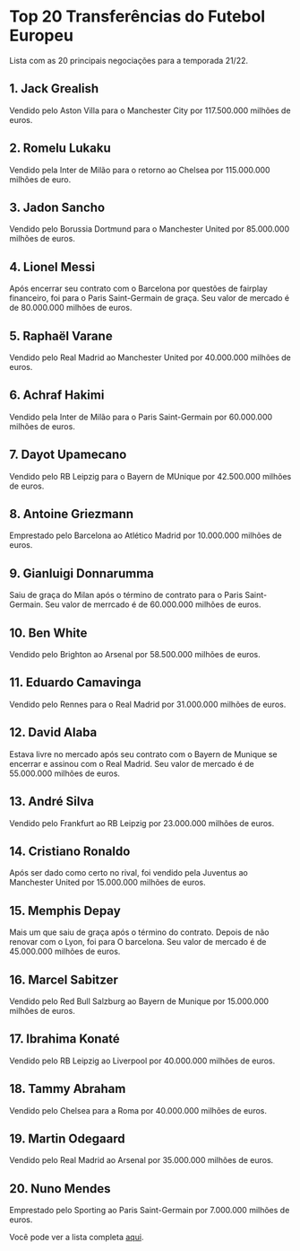 #  Top 20 Transferências do Futebol Europeu
Lista com as 20 principais negociações para a temporada 21/22.

## 1. Jack Grealish
Vendido pelo Aston Villa para o Manchester City por 117.500.000 milhões de euros.

## 2. Romelu Lukaku
Vendido pela Inter de Milão para o retorno ao Chelsea por 115.000.000 milhões de euro.

## 3. Jadon Sancho
Vendido  pelo Borussia Dortmund para o Manchester United por 85.000.000 milhões de euros.

##  4. Lionel Messi
Após encerrar seu contrato com o Barcelona por questões de fairplay financeiro, foi para o Paris Saint-Germain de graça. Seu valor de mercado é de 80.000.000 milhões de euros.

## 5. Raphaël Varane
Vendido pelo Real Madrid  ao Manchester United por 40.000.000 milhões de euros.

## 6. Achraf Hakimi
Vendido pela Inter de Milão para o Paris Saint-Germain por  60.000.000 milhões de euros.

## 7. Dayot Upamecano
Vendido pelo RB Leipzig para o Bayern de MUnique por 42.500.000 milhões de euros.

## 8. Antoine Griezmann
Emprestado pelo Barcelona ao Atlético Madrid por 10.000.000 milhões de euros.

## 9. Gianluigi Donnarumma
Saiu de graça do Milan após o término de contrato para o Paris Saint-Germain. Seu valor de merrcado é de 60.000.000 milhões de euros.

## 10. Ben White
Vendido pelo Brighton ao Arsenal por 58.500.000 milhões de euros.

## 11. Eduardo Camavinga
Vendido pelo Rennes para o Real Madrid por 31.000.000 milhões de euros.

## 12. David Alaba
Estava livre no mercado após seu contrato com o Bayern de Munique se encerrar e assinou com o Real Madrid. Seu valor de mercado é de  55.000.000 milhões de euros.

## 13. André Silva
Vendido pelo Frankfurt ao RB Leipzig por 23.000.000 milhões de euros.

## 14. Cristiano Ronaldo
Após ser dado como certo no rival, foi vendido pela Juventus ao Manchester United por  15.000.000 milhões de euros.

## 15. Memphis Depay
Mais um que saiu de graça após o término do contrato. Depois de não renovar com o Lyon, foi para O barcelona. Seu valor de mercado é de 45.000.000 milhões de euros.

## 16. Marcel Sabitzer
Vendido pelo Red Bull Salzburg ao Bayern de Munique por 15.000.000 milhões de euros.

## 17. Ibrahima Konaté
Vendido pelo RB Leipzig ao Liverpool por 40.000.000 milhões de euros.

## 18. Tammy Abraham
Vendido pelo Chelsea para a Roma por 40.000.000 milhões de euros.

## 19. Martin Odegaard
Vendido pelo Real Madrid ao  Arsenal por 35.000.000 milhões de euros.

## 20. Nuno Mendes
Emprestado pelo Sporting ao Paris Saint-Germain  por 7.000.000 milhões de euros.

Você pode ver a lista completa [aqui](https://www.transfermarkt.com.br/statistik/saisontransfers).
